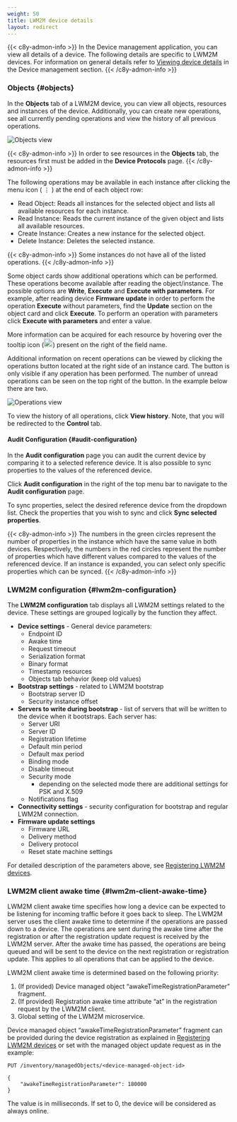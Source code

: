 ```yaml
---
weight: 50
title: LWM2M device details
layout: redirect
---
```


{{< c8y-admon-info >}}
In the Device management application, you can view all details of a device. The following details are specific to LWM2M devices. For information on general details refer to [Viewing device details](/device-management-application/viewing-device-details) in the Device management section.
{{< /c8y-admon-info >}}

### Objects {#objects}

In the **Objects** tab of a LWM2M device, you can view all objects, resources and instances of the device. Additionally, you can create new operations, see all currently pending operations and view the history of all previous operations.

![Objects view](/images/device-protocols/lwm2m/lwm2m-objects.png)

{{< c8y-admon-info >}}
In order to see resources in the **Objects** tab, the resources first must be added in the **Device Protocols** page.
{{< /c8y-admon-info >}}

The following operations may be available in each instance after clicking the menu icon ( ⋮ ) at the end of each object row:

- Read Object: Reads all instances for the selected object and lists all available resources for each instance.
- Read Instance: Reads the current instance of the given object and lists all available resources.
- Create Instance: Creates a new instance for the selected object.
- Delete Instance: Deletes the selected instance.

{{< c8y-admon-info >}}
Some instances do not have all of the listed operations.
{{< /c8y-admon-info >}}

Some object cards show additional operations which can be performed. These operations become available after reading the object/instance. The possible options are **Write**, **Execute** and **Execute with parameters**. For example, after reading device **Firmware update** in order to perform the operation **Execute** without parameters, find the **Update** section on the object card and click **Execute**. To perform an operation with parameters click **Execute with parameters** and enter a value.

More information can be acquired for each resource by hovering over the tooltip icon (<img src="/images/device-protocols/lwm2m/lwm2m-tooltip-help-icon.png" alt="Tooltip icon" style="display: inline; width: 20px; margin-bottom: 3px;">) present on the right of the field name.

Additional information on recent operations can be viewed by clicking the operations button located at the right side of an instance card. The button is only visible if any operation has been performed. The number of unread operations can be seen on the top right of the button. In the example below there are two.

![Operations view](/images/device-protocols/lwm2m/lwm2m-devices-operations.png)

To view the history of all operations, click **View history**. Note, that you will be redirected to the **Control** tab.

#### Audit Configuration {#audit-configuration}

In the **Audit configuration** page you can audit the current device by comparing it to a selected reference device. It is also possible to sync properties to the values of the referenced device.

Click **Audit configuration** in the right of the top menu bar to navigate to the **Audit configuration** page.

To sync properties, select the desired reference device from the dropdown list. Check the properties that you wish to sync and click **Sync selected properties**.

{{< c8y-admon-info >}}
The numbers in the green circles represent the number of properties in the instance which have the same value in both devices. Respectively, the numbers in the red circles represent the number of properties which have different values compared to the values of the referenced device. If an instance is expanded, you can select only specific properties which can be synced.
{{< /c8y-admon-info >}}

### LWM2M configuration {#lwm2m-configuration}

The **LWM2M configuration** tab displays all LWM2M settings related to the device. These settings are grouped logically by the function they affect.

* **Device settings** - General device parameters:
  * Endpoint ID
  * Awake time
  * Request timeout
  * Serialization format
  * Binary format
  * Timestamp resources
  * Objects tab behavior (keep old values)
* **Bootstrap settings** - related to LWM2M bootstrap
  * Bootstrap server ID
  * Security instance offset
* **Servers to write during bootstrap** - list of servers that will be written to the device when it bootstraps. Each server has:
  * Server URI
  * Server ID
  * Registration lifetime
  * Default min period
  * Default max period
  * Binding mode
  * Disable timeout
  * Security mode
    * depending on the selected mode there are additional settings for PSK and X.509
  * Notifications flag
* **Connectivity settings** - security configuration for bootstrap and regular LWM2M connection.
* **Firmware update settings**
  * Firmware URL
  * Delivery method
  * Delivery protocol
  * Reset state machine settings

For detailed description of the parameters above, see [Registering LWM2M devices](#register-device). 

### LWM2M client awake time {#lwm2m-client-awake-time}

LWM2M client awake time specifies how long a device can be expected to be listening for incoming traffic before it goes back to sleep. The LWM2M server uses the client awake time to determine if the operations are passed down to a device.
The operations are sent during the awake time after the registration or after the registration update request is received by the LWM2M server.
After the awake time has passed, the operations are being queued and will be sent to the device on the next registration or registration update.
This applies to all operations that can be applied to the device.

LWM2M client awake time is determined based on the following priority:
1. (If provided) Device managed object &ldquo;awakeTimeRegistrationParameter&rdquo; fragment.
2. (If provided) Registration awake time attribute &ldquo;at&rdquo; in the registration request by the LWM2M client.
3. Global setting of the LWM2M microservice.

Device managed object &ldquo;awakeTimeRegistrationParameter&rdquo; fragment can be provided during the device registration as explained in [Registering LWM2M devices](/protocol-integration/lwm2m/#registering-lwm2m-devices) or set with the managed object update request as in the example:
```
PUT /inventory/managedObjects/<device-managed-object-id>

{
    "awakeTimeRegistrationParameter": 180000
}
```
The value is in milliseconds. If set to 0, the device will be considered as always online.
